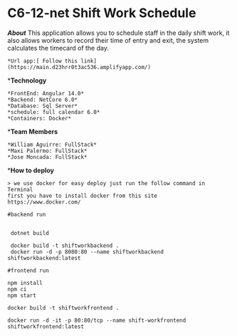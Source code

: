 # C6-12-net Shift Work Schedule

***About***
    This application allows you to schedule staff in the daily shift work, it also allows workers to record their time of entry and exit, the system calculates the timecard of the day.

	*Url app:[ Follow this link](https://main.d23hrr0t3ac536.amplifyapp.com/)

***Technology**

    *FrontEnd: Angular 14.0*
    *Backend: NetCore 6.0*
    *Database: Sql Server*
    *schedule: full calendar 6.0*
    *Containers: Docker*
 

***Team Members**

    *William Aguirre: FullStack*
    *Maxi Palermo: FullStack*
    *Jose Moncada: FullStack*


***How to deploy**

    > we use docker for easy deploy just run the follow command in Terminal
    first you have to install docker from this site https://www.docker.com/

```
#backend run


 dotnet build
 
 docker build -t shiftworkbackend .
 docker run -d -p 8080:80 --name shiftworkbackend shiftworkbackend:latest

#frontend run

npm install
npm ci
npm start

docker build -t shiftworkfrontend .

docker run -d -it -p 80:80/tcp --name shift-workfrontend shiftworkfrontend:latest

```